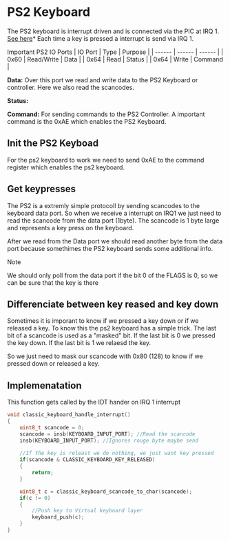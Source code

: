 # PS2 Keyboard
The PS2 keyboard is interrupt driven and is connected via the PIC at IRQ 1. [See here](STCQ/HardwareInterrupts.md#default-isa-irqs)* 
Each time a key is pressed a interrupt is send via IRQ 1.


Important PS2 IO Ports
| IO Port | Type | Purpose |
| ------ | ------ | ------ |
| 0x60 | Read/Write | Data |
| 0x64 | Read | Status |
| 0x64 | Write | Command |


**Data:** Over this port we read and write data to the PS2 Keyboard or controller. Here we also read the scancodes.


**Status:**


**Command:** For sending commands to the PS2 Controller. A important command is the 0xAE which enables the PS2 Keyboard.


## Init the PS2 Keyboad
For the ps2 keyboard to work we need to send 0xAE to the command register which enables the ps2 keyboard.

## Get keypresses
The PS2 is a extremly simple protocoll by sending scancodes to the keyboard data port. So when we receive a interrupt on IRQ1 we just need to read the scancode from the data port (1byte). The scancode is 1 byte large and represents a key press on the keyboard. 

After we read from the Data port we should read another byte from the data port because somethimes the PS2 keyboard sends some additional info.


>[!NOTE]
>We should only poll from the data port if the bit 0 of the FLAGS is 0, so we can be sure that the key is there


## Differenciate between key reased and key down
Sometimes it is imporant to know if we pressed a key down or if we released a key. To know this the ps2 keyboard has a simple trick.
The last bit of a scancode is used as a "masked" bit. If the last bit is 0 we pressed the key down. If the last bit is 1 we relaesd the key.


So we just need to mask our scancode with 0x80 (128) to know if we pressed down or released a key.

## Implemenatation
This function gets called by the IDT hander on IRQ 1 interrupt
``` c
void classic_keyboard_handle_interrupt()
{
	uint8_t scancode = 0;
	scancode = insb(KEYBOARD_INPUT_PORT); //Read the scancode
	insb(KEYBOARD_INPUT_PORT); //Ignores rouge byte maybe send
	
	//If the key is releast we do nothing, we just want key pressed
	if(scancode & CLASSIC_KEYBOARD_KEY_RELEASED)
	{
		return;
	}

	uint8_t c = classic_keyboard_scancode_to_char(scancode);
	if(c != 0)
	{
		//Push key to Virtual keyboard layer
		keyboard_push(c);
	}
}
```
